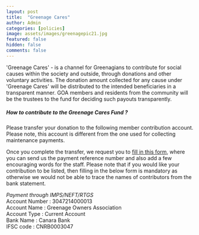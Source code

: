 ```yaml
---
layout: post
title:  "Greenage Cares"
author: Admin
categories: [policies]
image: assets/images/greenagepic21.jpg
featured: false
hidden: false
comments: false
---
```




<p>
'Greenage Cares' - is a channel for Greenagians to contribute for social causes within the society and outside, through donations and other voluntary activities. 
The donation amount collected for any cause under 'Greenage Cares' will be distributed to the intended beneficiaries in a transparent manner. 
GOA members and residents from the community will be the trustees to the fund for deciding such payouts transparently.
</p>


##### How to contribute to the Greenage Cares Fund ?
<p>
Please transfer your donation to the following member contribution account. Please note, this account is different from the one used for collecting maintenance payments.</p>

<p>
Once you complete the transfer, we request you to <a target="_blank" href="https://forms.gle/7WhZyGWLMqfCWSHy6">fill in this form</a>, where you can send us the payment reference number and also add a few encouraging words for the staff. 
Please note that if you would like your contribution to be listed, then filling in the below form is mandatory as otherwise we would not be able to trace the names of contributors from the bank statement. 
</p>


<i>Payment through IMPS/NEFT/RTGS</i>  
Account Number : 3047214000013  
Account Name : Greenage Owners Association  
Account Type : Current Account  
Bank Name : Canara Bank  
IFSC code : CNRB0003047
